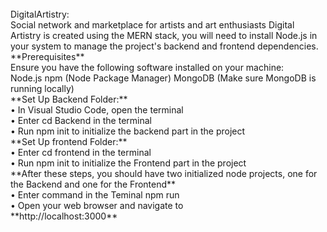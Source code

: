 </br> 
DigitalArtistry:
</br>
Social network and marketplace for artists and art enthusiasts Digital Artistry is created using the MERN stack, you will need to install Node.js in your system to manage the project's backend and frontend dependencies.
</br>
**Prerequisites**
</br>
Ensure you have the following software installed on your machine:
</br>
Node.js npm (Node Package Manager)
MongoDB (Make sure MongoDB is running locally)
</br>
**Set Up Backend Folder:**
</br>
• In Visual Studio Code, open the terminal
</br>
• Enter cd Backend in the terminal
</br>
• Run npm init to initialize the backend part in the project
</br>
**Set Up frontend Folder:**
</br>
• Enter cd frontend in the terminal
</br>
• Run npm init to initialize the Frontend part in the project
</br>
**After these steps, you should have two initialized node projects, one for the Backend and one for the Frontend**
</br>
• Enter command in the Teminal npm run
</br>
• Open your web browser and navigate to 
</br> **http://localhost:3000**
